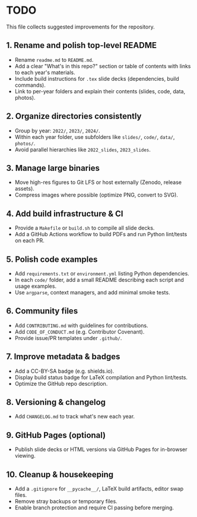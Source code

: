  # TODO
 This file collects suggested improvements for the repository.

 ## 1. Rename and polish top-level README
 - Rename `readme.md` to `README.md`.
 - Add a clear "What's in this repo?" section or table of contents with links to each year's materials.
 - Include build instructions for `.tex` slide decks (dependencies, build commands).
 - Link to per-year folders and explain their contents (slides, code, data, photos).

 ## 2. Organize directories consistently
 - Group by year: `2022/`, `2023/`, `2024/`.
 - Within each year folder, use subfolders like `slides/`, `code/`, `data/`, `photos/`.
 - Avoid parallel hierarchies like `2022_slides`, `2023_slides`.

 ## 3. Manage large binaries
 - Move high-res figures to Git LFS or host externally (Zenodo, release assets).
 - Compress images where possible (optimize PNG, convert to SVG).

 ## 4. Add build infrastructure & CI
 - Provide a `Makefile` or `build.sh` to compile all slide decks.
 - Add a GitHub Actions workflow to build PDFs and run Python lint/tests on each PR.

 ## 5. Polish code examples
 - Add `requirements.txt` or `environment.yml` listing Python dependencies.
 - In each `code/` folder, add a small README describing each script and usage examples.
 - Use `argparse`, context managers, and add minimal smoke tests.

 ## 6. Community files
 - Add `CONTRIBUTING.md` with guidelines for contributions.
 - Add `CODE_OF_CONDUCT.md` (e.g. Contributor Covenant).
 - Provide issue/PR templates under `.github/`.

 ## 7. Improve metadata & badges
 - Add a CC-BY-SA badge (e.g. shields.io).
 - Display build status badge for LaTeX compilation and Python lint/tests.
 - Optimize the GitHub repo description.

 ## 8. Versioning & changelog
 - Add `CHANGELOG.md` to track what's new each year.

 ## 9. GitHub Pages (optional)
 - Publish slide decks or HTML versions via GitHub Pages for in-browser viewing.

 ## 10. Cleanup & housekeeping
 - Add a `.gitignore` for `__pycache__/`, LaTeX build artifacts, editor swap files.
 - Remove stray backups or temporary files.
 - Enable branch protection and require CI passing before merging.